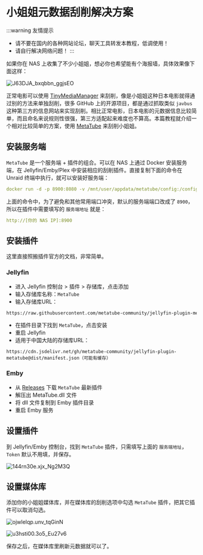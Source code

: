 # 小姐姐元数据刮削解决方案

:::warning 友情提示
- 请不要在国内的各种网站论坛，聊天工具转发本教程，低调使用！
- 请自行解决网络问题！
:::

如果你在 NAS 上收集了不少小姐姐，想必你也希望能有个海报墙，具体效果像下面这样：

![J63DJA_bxqbbn_ggjsEO](https://img-1255332810.cos.ap-chengdu.myqcloud.com/J63DJA_bxqbbn_ggjsEO.jpg)

正常电影可以使用 [TinyMediaManager](/unraid/tmm.md) 来刮削，像是小姐姐这种日本电影就得通过别的方法来单独刮削，很多  GitHub 上的开源项目，都是通过抓取类似 `javbus` 这种第三方的信息网站来实现刮削。相比正常电影，日本电影的元数据信息比较简单，而且命名来说规则性很强，第三方适配起来难度也不算高。本篇教程就介绍一个相对比较简单的方案，使用 [MetaTube](https://metatube-community.github.io/) 来刮削小姐姐。

## 安装服务端

`MetaTube` 是一个服务端 + 插件的组合。可以在 NAS 上通过 Docker 安装服务端，在 Jellyfin/Emby/Plex 中安装相应的刮削插件。直接复制下面的命令在 Unraid 终端中执行，就可以安装好服务端：

```yml
docker run -d -p 8900:8080 -v /mnt/user/appdata/metatube/config:/config --name metatube metatube/metatube-server:latest -dsn /config/metatube.db
```

上面的命令中，为了避免和其他常用端口冲突，默认的服务端端口改成了 `8900`，所以在插件中需要填写的 `服务端地址` 就是：

```yml
http://[你的 NAS IP]:8900
```

## 安装插件

这里直接照搬插件官方的文档，非常简单。

### Jellyfin

- 进入 Jellyfin 控制台 > 插件 > 存储库，点击添加
- 输入存储库名称：`MetaTube`
- 输入存储库URL：

```sh
https://raw.githubusercontent.com/metatube-community/jellyfin-plugin-metatube/dist/manifest.json
```

- 在插件目录下找到 `MetaTube`，点击安装
- 重启 Jellyfin
- 适用于中国大陆的存储库URL：

```
https://cdn.jsdelivr.net/gh/metatube-community/jellyfin-plugin-metatube@dist/manifest.json（可能有缓存）
```

### Emby

- 从 [Releases](https://github.com/metatube-community/jellyfin-plugin-metatube/releases) 下载 `MetaTube` 最新插件
- 解压出 MetaTube.dll 文件
- 将 dll 文件复制到 Emby 插件目录
- 重启 Emby 服务

## 设置插件

到 Jellyfin/Emby 控制台，找到 `MetaTube` 插件，只需填写上面的 `服务端地址`，`Token` 默认不用填，并保存。

![144rn30e.xjx_Ng2M3Q](https://img-1255332810.cos.ap-chengdu.myqcloud.com/144rn30e.xjx_Ng2M3Q.png)

## 设置媒体库

添加你的小姐姐媒体库，并在媒体库的刮削选项中勾选 `MetaTube` 插件，把其它插件可以取消勾选。

![ojwlelqp.unv_tqGinN](https://img-1255332810.cos.ap-chengdu.myqcloud.com/ojwlelqp.unv_tqGinN.png)

![u3hsti00.3o5_Eu27v6](https://img-1255332810.cos.ap-chengdu.myqcloud.com/u3hsti00.3o5_Eu27v6.png)

保存之后，在媒体库里刷新元数据就可以了。